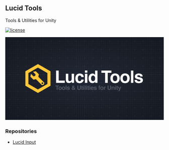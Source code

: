## Lucid Tools

Tools & Utilities for Unity

[![license](https://img.shields.io/badge/LICENSE-MIT-green.svg)](LICENSE)

<img src="https://github.com/AnnulusGames/AnnulusGames/blob/main/Lucid%20Tools%20Header.png" width="600">

### Repositories

- [Lucid Input](https://github.com/AnnulusGames/LucidInput)
